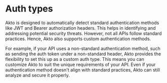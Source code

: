 # Auth types

Akto is designed to automatically detect standard authentication methods like JWT and Bearer authorization headers. This helps in identifying and addressing potential security threats. However, not all APIs follow standard practices. Hence, Akto also supports custom authentication methods.

For example, if your API uses a non-standard authentication method, such as sending the auth token under a non-standard header, Akto provides the flexibility to set this up as a custom auth type. This means you can customize Akto to suit the unique requirements of your API. Even if your authentication method doesn't align with standard practices, Akto can still analyze and secure it properly.
